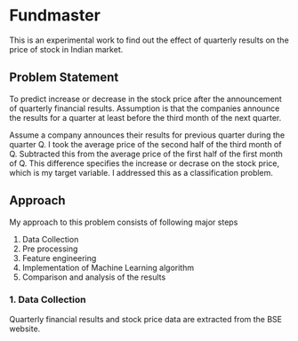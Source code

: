 # Fundmaster

This is an experimental work to find out the effect of quarterly results on the price of stock in Indian market. 

## Problem Statement

To predict increase or decrease in the stock price after the announcement of quarterly financial results. Assumption is that the companies announce the results for a quarter at least before the third month of the next quarter. 

Assume a company announces their results for previous quarter during the quarter Q. I took the average price of the second half of the third month of Q. Subtracted this from the average price of the first half of the first month of Q. This difference specifies the increase or decrase on the stock price, which is my target variable. I addressed this as a classification problem. 

## Approach

My approach to this problem consists of following major steps

1. Data Collection
2. Pre processing
3. Feature engineering
4. Implementation of Machine Learning algorithm
5. Comparison and analysis of the results

### 1. Data Collection

Quarterly financial results and stock price data are extracted from the BSE website.



